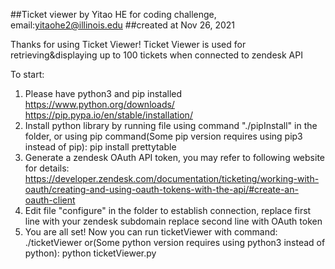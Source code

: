 ##Ticket viewer by Yitao HE for coding challenge, email:yitaohe2@illinois.edu
##created at Nov 26, 2021

Thanks for using Ticket Viewer!
Ticket Viewer is used for retrieving&displaying up to 100 tickets when connected to zendesk API

To start:
1. Please have python3 and pip installed
   https://www.python.org/downloads/
   https://pip.pypa.io/en/stable/installation/
2. Install python library by running file using command "./pipInstall" in the folder,
   or using pip command(Some pip version requires using pip3 instead of pip):
   pip install prettytable
3. Generate a zendesk OAuth API token, you may refer to following website for details:
   https://developer.zendesk.com/documentation/ticketing/working-with-oauth/creating-and-using-oauth-tokens-with-the-api/#create-an-oauth-client
4. Edit file "configure" in the folder to establish connection,
   replace first line with your zendesk subdomain
   replace second line with OAuth token
5. You are all set! Now you can run ticketViewer with command:
   ./ticketViewer
   or(Some python version requires using python3 instead of python):
   python ticketViewer.py
